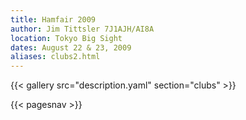 ```yaml
---
title: Hamfair 2009
author: Jim Tittsler 7J1AJH/AI8A
location: Tokyo Big Sight
dates: August 22 & 23, 2009
aliases: clubs2.html
---
```


{{< gallery src="description.yaml" section="clubs" >}}

{{< pagesnav >}}

